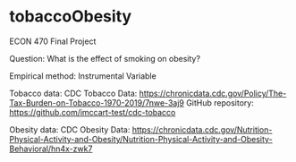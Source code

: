 # tobaccoObesity
ECON 470 Final Project

Question: What is the effect of smoking on obesity?

Empirical method: Instrumental Variable

Tobacco data: 
  CDC Tobacco Data: https://chronicdata.cdc.gov/Policy/The-Tax-Burden-on-Tobacco-1970-2019/7nwe-3aj9
  GitHub repository: https://github.com/imccart-test/cdc-tobacco

Obesity data: 
  CDC Obesity Data: https://chronicdata.cdc.gov/Nutrition-Physical-Activity-and-Obesity/Nutrition-Physical-Activity-and-Obesity-Behavioral/hn4x-zwk7
